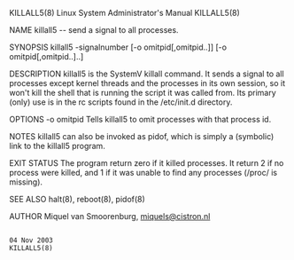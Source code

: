 KILLALL5(8)                                                                Linux System Administrator's Manual                                                                KILLALL5(8)

NAME
       killall5 -- send a signal to all processes.

SYNOPSIS
       killall5 -signalnumber [-o omitpid[,omitpid..]]  [-o omitpid[,omitpid..]..]

DESCRIPTION
       killall5 is the SystemV killall command. It sends a signal to all processes except kernel threads and the processes in its own session, so it won't kill the shell that is running
       the script it was called from. Its primary (only) use is in the rc scripts found in the /etc/init.d directory.

OPTIONS
       -o omitpid
              Tells killall5 to omit processes with that process id.

NOTES
       killall5 can also be invoked as pidof, which is simply a (symbolic) link to the killall5 program.

EXIT STATUS
       The program return zero if it killed processes.  It return 2 if no process were killed, and 1 if it was unable to find any processes (/proc/ is missing).

SEE ALSO
       halt(8), reboot(8), pidof(8)

AUTHOR
       Miquel van Smoorenburg, miquels@cistron.nl

                                                                                       04 Nov 2003                                                                            KILLALL5(8)
